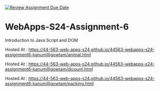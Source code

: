 [![Review Assignment Due Date](https://classroom.github.com/assets/deadline-readme-button-24ddc0f5d75046c5622901739e7c5dd533143b0c8e959d652212380cedb1ea36.svg)](https://classroom.github.com/a/1Z6dGCon)
# WebApps-S24-Assignment-6
Introduction to Java Script and DOM

Hosted At : https://44-563-web-apps-s24.github.io/44563-webapps-s24-assignment6-kanumilligowtam/animal.html

Hosted At : https://44-563-web-apps-s24.github.io/44563-webapps-s24-assignment6-kanumilligowtam/dicount.html


Hosted At : https://44-563-web-apps-s24.github.io/44563-webapps-s24-assignment6-kanumilligowtam/packing.html

